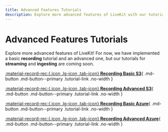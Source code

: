 ```yaml
---
title: Advanced Features Tutorials
description: Explore more advanced features of LiveKit with our tutorials on recording and more.
---
```


# Advanced Features Tutorials

Explore more advanced features of LiveKit! For now, we have implemented a basic **recording** tutorial and an advanced one, but our tutorials for **streaming** and **ingesting** are coming soon.

<div class="tutorials-container" markdown>

[:material-record-rec:{.icon .lg-icon .tab-icon} **Recording Basic S3**](./recording-basic-s3.md){ .md-button .md-button--primary .tutorial-link .no-width }

[:material-record-rec:{.icon .lg-icon .tab-icon} **Recording Advanced S3**](./recording-advanced-s3.md){ .md-button .md-button--primary .tutorial-link .no-width }

</div>   

<div class="tutorials-container" markdown>

[:material-record-rec:{.icon .lg-icon .tab-icon} **Recording Basic Azure**](./recording-basic-azure.md){ .md-button .md-button--primary .tutorial-link .no-width }

[:material-record-rec:{.icon .lg-icon .tab-icon} **Recording Advanced Azure**](./recording-advanced-azure.md){ .md-button .md-button--primary .tutorial-link .no-width }

</div>

